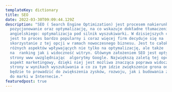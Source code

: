 ```yaml
---
templateKey: dictionary
title: SEO
date: 2022-03-30T09:09:44.129Z
description: "SEO ( Search Engine Optimization) jest procesem nakierunkowanym na
  pozycjonowanie oraz optymalizację, na co wskazuje dokładne tłumaczenie z
  angielskiego: optymalizacja pod silnik wyszukiwarki. W dzisiejszych czasach
  jest to proces bardzo popularny i coraz więcej firm decyduje się na
  skorzystanie z tej opcji w ramach nowoczesnego biznesu. Jest to całokształt
  różnych aspektów wpływających nie tylko na optymalizację, ale także
  na  ranking jak i widoczność witryn. Głównym założeniem SEO jest optymalizacja
  strony www uwzględniając  algorytmy Google. Największą zaletą tej opcji jest
  aspekt marketingowy, dzięki niej jest możliwa znacząca poprawa widoczności
  strony w wynikach wyszukiwania a co za tym idzie zwiększenie grona odbiorców-
  będzie to prowadzić do zwiększenia zysków, rozwoju, jak i budowania zaufania
  do marki w Internecie."
featuredpost: true
---
```

